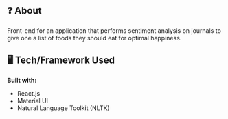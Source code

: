 ## ❓ About

Front-end for an application that performs sentiment analysis on journals to give one a list of foods they should eat for optimal happiness. 

## 🖥 Tech/Framework Used 

**Built with:**
- React.js
- Material UI
- Natural Language Toolkit (NLTK)
